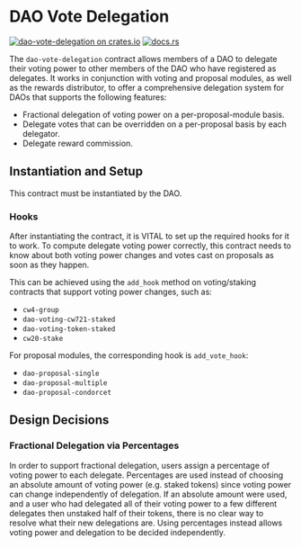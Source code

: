 # DAO Vote Delegation

[![dao-vote-delegation on
crates.io](https://img.shields.io/crates/v/dao-vote-delegation.svg?logo=rust)](https://crates.io/crates/dao-vote-delegation)
[![docs.rs](https://img.shields.io/docsrs/dao-vote-delegation?logo=docsdotrs)](https://docs.rs/dao-vote-delegation/latest/dao_vote_delegation/)

The `dao-vote-delegation` contract allows members of a DAO to delegate their
voting power to other members of the DAO who have registered as delegates. It
works in conjunction with voting and proposal modules, as well as the rewards
distributor, to offer a comprehensive delegation system for DAOs that supports
the following features:

- Fractional delegation of voting power on a per-proposal-module basis.
- Delegate votes that can be overridden on a per-proposal basis by each
  delegator.
- Delegate reward commission.

## Instantiation and Setup

This contract must be instantiated by the DAO.

### Hooks

After instantiating the contract, it is VITAL to set up the required hooks for
it to work. To compute delegate voting power correctly, this contract needs to
know about both voting power changes and votes cast on proposals as soon as they
happen.

This can be achieved using the `add_hook` method on voting/staking contracts
that support voting power changes, such as:

- `cw4-group`
- `dao-voting-cw721-staked`
- `dao-voting-token-staked`
- `cw20-stake`

For proposal modules, the corresponding hook is `add_vote_hook`:

- `dao-proposal-single`
- `dao-proposal-multiple`
- `dao-proposal-condorcet`

## Design Decisions

### Fractional Delegation via Percentages

In order to support fractional delegation, users assign a percentage of voting
power to each delegate. Percentages are used instead of choosing an absolute
amount of voting power (e.g. staked tokens) since voting power can change
independently of delegation. If an absolute amount were used, and a user who had
delegated all of their voting power to a few different delegates then unstaked
half of their tokens, there is no clear way to resolve what their new
delegations are. Using percentages instead allows voting power and delegation to
be decided independently.
